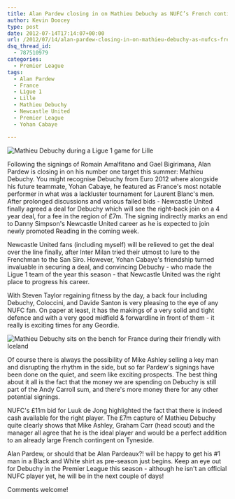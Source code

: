 ```yaml
---
title: Alan Pardew closing in on Mathieu Debuchy as NUFC’s French contingent grows
author: Kevin Doocey
type: post
date: 2012-07-14T17:14:07+00:00
url: /2012/07/14/alan-pardew-closing-in-on-mathieu-debuchy-as-nufcs-french-contingent-grows/
dsq_thread_id:
  - 787510979
categories:
  - Premier League
tags:
  - Alan Pardew
  - France
  - Ligue 1
  - Lille
  - Mathieu Debuchy
  - Newcastle United
  - Premier League
  - Yohan Cabaye

---
```

![Mathieu Debuchy during a Ligue 1 game for Lille](/uploads/2012/07/debuchy.jpg)

Following the signings of Romain Amalfitano and Gael Bigirimana, Alan Pardew is closing in on his number one target this summer: Mathieu Debuchy. You might recognise Debuchy from Euro 2012 where alongside his future teammate, Yohan Cabaye, he featured as France's most notable performer in what was a lackluster tournament for Laurent Blanc's men.   
After prolonged discussions and various failed bids - Newcastle United finally agreed a deal for Debuchy which will see the right-back join on a 4 year deal, for a fee in the region of £7m. The signing indirectly marks an end to Danny <!--more--> Simpson's Newcastle United career as he is expected to join newly promoted Reading in the coming week.

Newcastle United fans (including myself) will be relieved to get the deal over the line finally, after Inter Milan tried their utmost to lure to the Frenchman to the San Siro. However, Yohan Cabaye's friendship turned invaluable in securing a deal, and convincing Debuchy - who made the Ligue 1 team of the year this season - that Newcastle United was the right place to progress his career.

With Steven Taylor regaining fitness by the day, a back four including Debuchy, Coloccini, and Davide Santon is very pleasing to the eye of any NUFC fan. On paper at least, it has the makings of a very solid and tight defence and with a very good midfield & forwardline in front of them - it really is exciting times for any Geordie.

![Mathieu Debuchy sits on the bench for France during their friendly with Iceland](/uploads/2012/07/debuchy2.jpg)

Of course there is always the possibility of Mike Ashley selling a key man and disrupting the rhythm in the side, but so far Pardew's signings have been done on the quiet, and seem like exciting prospects. The best thing about it all is the fact that the money we are spending on Debuchy is still part of the Andy Carroll sum, and there's more money there for any other potential signings.

NUFC's £11m bid for Luuk de Jong highlighted the fact that there is indeed cash available for the right player. The £7m capture of Mathieu Debuchy quite clearly shows that Mike Ashley, Graham Carr (head scout) and the manager all agree that he is the ideal player and would be a perfect addition to an already large French contingent on Tyneside.

Alan Pardew, or should that be Alan Pardeaux?! will be happy to get his #1 man in a Black and White shirt as pre-season just begins. Keep an eye out for Debuchy in the Premier League this season - although he isn't an official NUFC player yet, he will be in the next couple of days!

Comments welcome!
